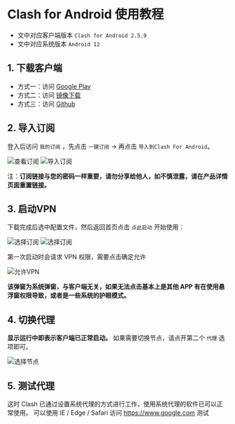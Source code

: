 # Clash for Android 使用教程

* 文中对应客户端版本 `Clash for Android 2.5.9`
* 文中对应系统版本 `Android 12`

## 1. 下载客户端 
-  方式一：访问 [Google Play](https://play.google.com/store/apps/details?id=com.github.kr328.clash)
-  方式二：访问 [镜像下载](https://download.fastgit.org/Kr328/ClashForAndroid/releases/download/v2.5.9/cfa-2.5.9-premium-universal-release.apk)
-  方式三：访问 [Github](https://github.com/Kr328/ClashForAndroid/releases) 

## 2. 导入订阅
登入后访问 `我的订阅` ，先点击 `一键订阅` -> 再点击 `导入到Clash For Android`。

![查看订阅](https://raw.githubusercontents.com/akiiya/Tutorials/main/Clash%20For%20Android/1.png)
![导入订阅](https://raw.githubusercontents.com/akiiya/Tutorials/main/Clash%20For%20Android/2.png)

注：**订阅链接与您的密码一样重要，请勿分享给他人，如不慎泄露，请在产品详情页面重置链接。**

## 3. 启动VPN
下载完成后选中配置文件，然后返回首页点击 `点此启动` 开始使用：

![选择订阅](https://raw.githubusercontents.com/akiiya/Tutorials/main/Clash%20For%20Android/3.png)
![选择订阅](https://raw.githubusercontents.com/akiiya/Tutorials/main/Clash%20For%20Android/4.png)

第一次启动时会请求 VPN 权限，需要点击确定允许

![允许VPN](https://raw.githubusercontents.com/akiiya/Tutorials/main/Clash%20For%20Android/5.png)

**该弹窗为系统弹窗，与客户端无关，如果无法点击基本上是其他 APP 有在使用悬浮窗权限导致，或者是一些系统的护眼模式。**

## 4. 切换代理
**显示运行中即表示客户端已正常启动。**
如果需要切换节点，请点开第二个 `代理` 选项即可。

![选择节点](https://raw.githubusercontents.com/akiiya/Tutorials/main/Clash%20For%20Android/6.png)

## 5. 测试代理
这时 Clash 已通过设置系统代理的方式进行工作，使用系统代理的软件已可以正常使用。
可以使用 IE / Edge / Safari 访问 https://www.google.com 测试